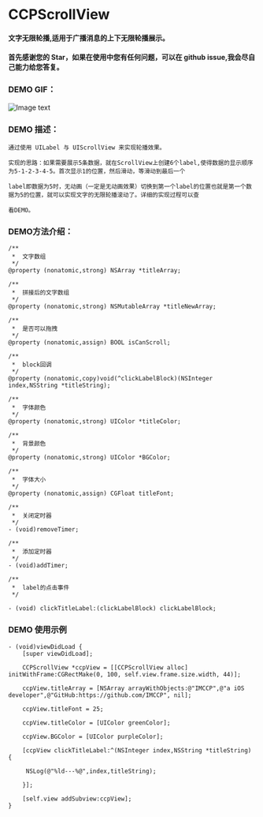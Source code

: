 # CCPScrollView

#### 文字无限轮播,适用于广播消息的上下无限轮播展示。

#### 首先感谢您的 Star，如果在使用中您有任何问题，可以在 github issue,我会尽自己能力给您答复。

### DEMO GIF：

![Image text](http://upload-images.jianshu.io/upload_images/1764698-5824042391011fb4.gif?imageMogr2/auto-orient/strip)

### DEMO 描述：
```
通过使用 UILabel 与 UIScrollView 来实现轮播效果。

实现的思路：如果需要展示5条数据，就在ScrollView上创建6个label,使得数据的显示顺序为5-1-2-3-4-5。首次显示1的位置，然后滑动，等滑动到最后一个

label即数据为5时，无动画（一定是无动画效果）切换到第一个label的位置也就是第一个数据为5的位置，就可以实现文字的无限轮播滚动了。详细的实现过程可以查

看DEMO。
```
### DEMO方法介绍：
```
/**
 *  文字数组
 */
@property (nonatomic,strong) NSArray *titleArray;
```
```
/**
 *  拼接后的文字数组
 */
@property (nonatomic,strong) NSMutableArray *titleNewArray;
```
```
/**
 *  是否可以拖拽
 */
@property (nonatomic,assign) BOOL isCanScroll;
```
```
/**
 *  block回调
 */
@property (nonatomic,copy)void(^clickLabelBlock)(NSInteger index,NSString *titleString);
```
```
/**
 *  字体颜色
 */
@property (nonatomic,strong) UIColor *titleColor;
```
```
/**
 *  背景颜色
 */
@property (nonatomic,strong) UIColor *BGColor;
```
```
/**
 *  字体大小
 */
@property (nonatomic,assign) CGFloat titleFont;
```
```
/**
 *  关闭定时器
 */
- (void)removeTimer;
```
```
/**
 *  添加定时器
 */
- (void)addTimer;
```
```
/**
 *  label的点击事件
 */

- (void) clickTitleLabel:(clickLabelBlock) clickLabelBlock;
```

### DEMO 使用示例

```
- (void)viewDidLoad {
    [super viewDidLoad];

    CCPScrollView *ccpView = [[CCPScrollView alloc] initWithFrame:CGRectMake(0, 100, self.view.frame.size.width, 44)];
    
    ccpView.titleArray = [NSArray arrayWithObjects:@"IMCCP",@"a iOS developer",@"GitHub:https://github.com/IMCCP", nil];
    
    ccpView.titleFont = 25;
    
    ccpView.titleColor = [UIColor greenColor];
    
    ccpView.BGColor = [UIColor purpleColor];
    
    [ccpView clickTitleLabel:^(NSInteger index,NSString *titleString) {
        
     NSLog(@"%ld---%@",index,titleString);

    }];
    
    [self.view addSubview:ccpView];
}
```
